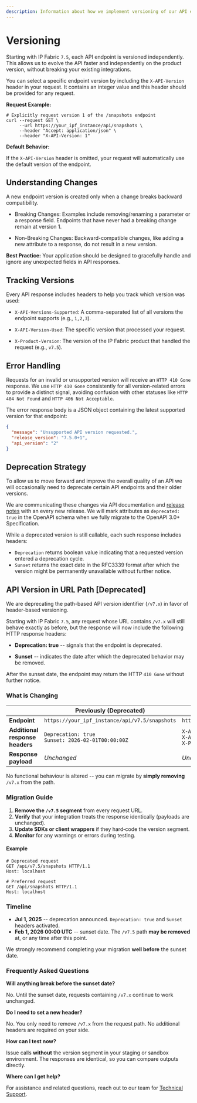 ```yaml
---
description: Information about how we implement versioning of our API endpoints.
---
```


# Versioning

Starting with IP Fabric `7.5`, each API endpoint is versioned independently.
This allows us to evolve the API faster and independently on the product version,
without breaking your existing integrations.

You can select a specific endpoint version by including the `X-API-Version` header in your request.
It contains an integer value and this header should be provided for any request.

**Request Example:**

```shell
# Explicitly request version 1 of the /snapshots endpoint
curl --request GET \
     --url https://your_ipf_instance/api/snapshots \
     --header "Accept: application/json" \
     --header "X‑API‑Version: 1"
```

**Default Behavior:**

If the `X-API-Version` header is omitted, your request will automatically use the default version of the endpoint.

## Understanding Changes

A new endpoint version is created only when a change breaks backward compatibility.

- Breaking Changes: Examples include removing/renaming a parameter or a response field. Endpoints that have never had a breaking change remain at version 1.

- Non-Breaking Changes: Backward-compatible changes, like adding a new attribute to a response, do not result in a new version.

**Best Practice:** Your application should be designed to gracefully handle and ignore any unexpected fields in API responses.


## Tracking Versions

Every API response includes headers to help you track which version was used:

- `X-API-Versions-Supported`: A comma-separated list of all versions the endpoint supports (e.g., `1,2,3`).

- `X-API-Version-Used`: The specific version that processed your request.

- `X-Product-Version`: The version of the IP Fabric product that handled the request (e.g., `v7.5`).

## Error Handling

Requests for an invalid or unsupported version will receive an `HTTP 410 Gone` response.
We use `HTTP 410 Gone` consistently for all version-related errors to provide a distinct signal,
avoiding confusion with other statuses like `HTTP 404 Not Found` and `HTTP 406 Not Acceptable`.

The error response body is a JSON object containing the latest supported version for that endpoint:

```json
{
  "message": "Unsupported API version requested.",
  "release_version": "7.5.0+1",
  "api_version": "2"
}
```

## Deprecation Strategy

To allow us to move forward and improve the overall quality of an API we will occasionally need to deprecate
certain API endpoints and their older versions.

We are communicating these changes via API documentation
and [release notes](../releases/index.md) with an every new release. We will mark attributes
as `deprecated: true` in the OpenAPI schema when we fully migrate to the OpenAPI 3.0+ Specification.

While a deprecated version is still callable, each such response includes headers:

- `Deprecation` returns boolean value indicating that a requested version entered a deprecation cycle.
- `Sunset` returns the exact date in the RFC3339 format after which the version might be permanently unavailable without further notice.


## API Version in URL Path [Deprecated]

We are deprecating the path-based API version identifier (`/v7.x`) in favor of header-based versioning.

Starting with IP Fabric `7.5`, any request whose URL contains `/v7.x` will still behave exactly as before, 
but the response will now include the following HTTP response headers:

- **Deprecation: true** -- signals that the endpoint is deprecated.

- **Sunset** -- indicates the date after which the deprecated behavior may be removed.

After the sunset date, the endpoint may return the HTTP `410 Gone` without further notice.

### What is Changing

|                                 | **Previously (Deprecated)**                             | **Currently (Supported)**                                                                |
|---------------------------------|---------------------------------------------------------|------------------------------------------------------------------------------------------|
| **Endpoint**                    | `https://your_ipf_instance/api/v7.5/snapshots`          | `https://your_ipf_instance/api/snapshots`                                                |
| **Additional response headers** | `Deprecation: true`  <br>`Sunset: 2026-02-01T00:00:00Z` | `X‑API‑Version: 1`  <br>`X-API-Versions-Supported: 1`  <br>`X-Product-Version: v7.5` |
| **Response payload**            | _Unchanged_                                             | _Unchanged_                                                                              |

No functional behaviour is altered -- you can migrate by **simply removing** `/v7.x` from the path.

### Migration Guide

1. **Remove the `/v7.5` segment** from every request URL.
2. **Verify** that your integration treats the response identically (payloads are unchanged).
3. **Update SDKs or client wrappers** if they hard‑code the version segment.
4. **Monitor** for any warnings or errors during testing.

#### Example

```http
# Deprecated request
GET /api/v7.5/snapshots HTTP/1.1
Host: localhost
```

```http
# Preferred request
GET /api/snapshots HTTP/1.1
Host: localhost
```

### Timeline

- **Jul 1, 2025** -- deprecation announced. `Deprecation: true` and `Sunset` headers activated.
- **Feb 1, 2026 00:00 UTC** -- sunset date. The `/v7.5` path **may be removed** at, or any time after this point.

We strongly recommend completing your migration **well before** the sunset date.

### Frequently Asked Questions

**Will anything break before the sunset date?**

No. Until the sunset date, requests containing `/v7.x` continue to work unchanged.

**Do I need to set a new header?**

No. You only need to remove `/v7.x` from the request path. No additional headers are required on your side.

**How can I test now?**

Issue calls **without** the version segment in your staging or sandbox environment.
The responses are identical, so you can compare outputs directly.

**Where can I get help?**

For assistance and related questions, reach out to our team for [Technical Support](https://docs.ipfabric.io/main/support).
